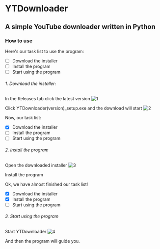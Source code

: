 # YTDownloader
## A simple YouTube downloader written in Python

### How to use
Here's our task list to use the program:
- [ ] Download the installer
- [ ] Install the program
- [ ] Start using the program

###### 1. Download the installer:
In the Releases tab click the latest version
![1](https://user-images.githubusercontent.com/89650503/174048220-49c9ca12-b896-4576-a5a5-37bbec5daf97.png)

Click YTDownloader(version)_setup.exe and the download will start
![2](https://user-images.githubusercontent.com/89650503/174048669-f4b5b94c-bc56-4206-8b07-abd934f3c8b3.png)

Now, our task list:
- [x] Download the installer
- [ ] Install the program
- [ ] Start using the program

###### 2. Install the program
Open the downloaded installer
![3](https://user-images.githubusercontent.com/89650503/174049271-d9fc5272-7eac-4165-9965-665a8b9cec85.png)

Install the program

Ok, we have almost finished our task list!
- [x] Download the installer
- [x] Install the program
- [ ] Start using the program

###### 3. Start using the program
Start YTDownloader
![4](https://user-images.githubusercontent.com/89650503/174051832-7a17f020-11c5-4ce9-84a5-4d4d590fd0df.png)

And then the program will guide you.
